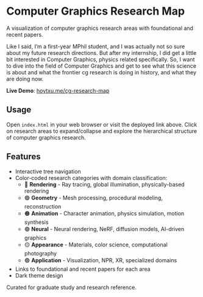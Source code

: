 # Computer Graphics Research Map

A visualization of computer graphics research areas with foundational and recent papers.

Like I said, I’m a first-year MPhil student, and I was actually not so sure about my future research directions. But after my internship, I did get a little bit interested in Computer Graphics, physics related specifically. So, I want to dive into the field of Computer Graphics and get to see what this science is about and what the frontier cg research is doing in history, and what they are doing now.

**Live Demo**: [hoytxu.me/cg-research-map](https://hoytxu.me/cg-research-map)

## Usage

Open `index.html` in your web browser or visit the deployed link above. Click on research areas to expand/collapse and explore the hierarchical structure of computer graphics research.

## Features

- Interactive tree navigation
- Color-coded research categories with domain classification:
  - 🔵 **Rendering** - Ray tracing, global illumination, physically-based rendering
  - 🟢 **Geometry** - Mesh processing, procedural modeling, reconstruction
  - 🟠 **Animation** - Character animation, physics simulation, motion synthesis
  - 🟣 **Neural** - Neural rendering, NeRF, diffusion models, AI-driven graphics
  - 🟡 **Appearance** - Materials, color science, computational photography
  - 🟢 **Application** - Visualization, NPR, XR, specialized domains
- Links to foundational and recent papers for each area
- Dark theme design

Curated for graduate study and research reference.